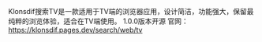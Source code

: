 Klonsdif搜索TV是一款适用于TV端的浏览器应用，设计简洁，功能强大，保留最纯粹的浏览体验，适合在TV端使用。
1.0.0版本开源
官网：
https://klonsdif.pages.dev/search/web/tv
